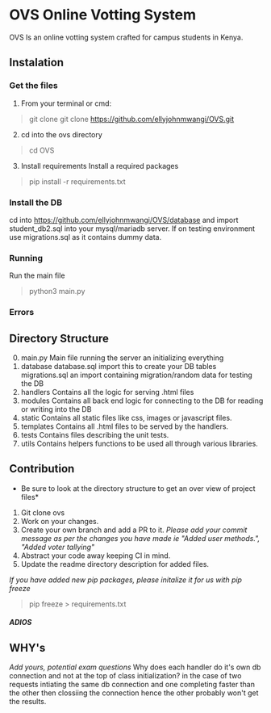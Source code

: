 # OVS Online Votting System

OVS Is an online votting system crafted for campus students in Kenya.


## Instalation
### Get the files
1. From your terminal or cmd:
> git clone git clone https://github.com/ellyjohnmwangi/OVS.git

2. cd into the ovs directory
> cd OVS

3. Install requirements
Install a required packages
> pip install -r requirements.txt

### Install the DB
 cd into https://github.com/ellyjohnmwangi/OVS/database and import student_db2.sql into your mysql/mariadb server. If on testing environment use migrations.sql as it contains dummy data.
### Running
Run the main file
> python3 main.py

### Errors


## Directory Structure
0. main.py
    Main  file running the server an initializing everything
1. database
    database.sql import this to create your DB tables
    migrations.sql an import containing migration/random data for testing the DB
2. handlers
    Contains all the logic for serving .html files
3. modules
    Contains all back end logic for connecting to the DB for reading or writing into the DB
4. static
    Contains all static files like css, images or javascript files.
5. templates
    Contains all .html files to be served by the handlers.
6. tests
    Contains files describing  the unit tests.
7. utils
    Contains helpers functions to be used all through various libraries.

## Contribution
* Be sure to look at the directory structure to get an over view of project files*
1. Git clone  ovs
2. Work on your changes.
3. Create your own branch and add a PR to it. *Please add your commit message as per the changes you have made ie "Added user methods.", "Added voter tallying"*
4. Abstract your code away keeping CI in mind.
5. Update the readme directory description for added files.

*If you have added new pip packages, please initalize it for us with pip freeze*
> pip freeze > requirements.txt


##### ADIOS














## WHY's
*Add yours, potential exam questions*
Why does each handler do it's own db connection and not at the top of class initialization?
  in the case of two requests intiating the same db connection and one completing faster than the other then clossiing the connection hence the other probably won't get the results.

